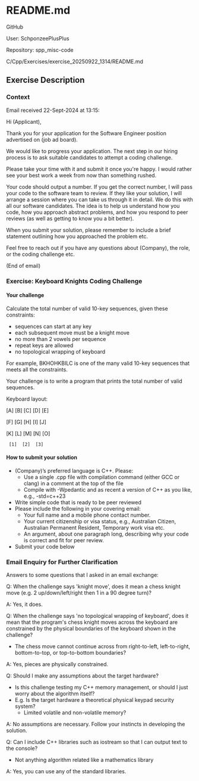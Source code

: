 # README.md

GitHub

User: SchponzeePlusPlus

Repository: spp_misc-code

C/Cpp/Exercises/exercise_20250922_1314/README.md

## Exercise Description

### Context

Email received 22-Sept-2024 at 13:15:

Hi (Applicant), 

Thank you for your application for the Software Engineer position advertised on (job ad board).

We would like to progress your application. The next step in our hiring process is to ask suitable candidates to attempt a coding challenge.

Please take your time with it and submit it once you're happy. I would rather see your best work a week from now than something rushed. 

Your code should output a number. If you get the correct number, I will pass your code to the software team to review. If they like your solution, I will arrange a session where you can take us through it in detail. We do this with all our software candidates. The idea is to help us understand how you code, how you approach abstract problems, and how you respond to peer reviews (as well as getting to know you a bit better).

When you submit your solution, please remember to include a brief statement outlining how you approached the problem etc. 

Feel free to reach out if you have any questions about (Company), the role, or the coding challenge etc.

(End of email)

### Exercise: Keyboard Knights Coding Challenge

#### Your challenge

Calculate the total number of valid 10-key sequences, given these constraints:

- sequences can start at any key
- each subsequent move must be a knight move
- no more than 2 vowels per sequence
- repeat keys are allowed
- no topological wrapping of keyboard
 
For example, BKHOHKBILC is one of the many valid 10-key sequences that meets all the constraints.
 
Your challenge is to write a program that prints the total number of valid sequences.
 
Keyboard layout:

[A]  [B]  [C]  [D]  [E]

[F]  [G]  [H]  [I]  [J]

[K]  [L]  [M]  [N]  [O]

     [1]  [2]  [3]

#### How to submit your solution

- (Company)’s preferred language is C++. Please:
    - Use a single .cpp file with compilation command (either GCC or clang) in a comment at the top of the file
    - Compile with -Wpedantic and as recent a version of C++ as you like, e.g., -std=c++23
- Write simple code that is ready to be peer reviewed
- Please include the following in your covering email:
    - Your full name and a mobile phone contact number.
    - Your current citizenship or visa status, e.g., Australian Citizen, Australian Permanent Resident, Temporary work visa etc.
    - An argument, about one paragraph long, describing why your code is correct and fit for peer review.
- Submit your code below


### Email Enquiry for Further Clarification

Answers to some questions that I asked in an email exchange:

Q: When the challenge says 'knight move', does it mean a chess knight move (e.g. 2 up/down/left/right then 1 in a 90 degree turn)?

A: Yes, it does.

Q: When the challenge says 'no topological wrapping of keyboard', does it mean that the program's chess knight moves across the keyboard are constrained by the physical boundaries of the keyboard shown in the challenge?

- The chess move cannot continue across from right-to-left, left-to-right, bottom-to-top, or top-to-bottom boundaries?

A: Yes, pieces are physically constrained.

Q: Should I make any assumptions about the target hardware?

- Is this challenge testing my C++ memory management, or should I just worry about the algorithm itself? 
- E.g. Is the target hardware a theoretical physical keypad security system?
    - Limited volatile and non-volatile memory?

A: No assumptions are necessary. Follow your instincts in developing the solution.

Q: Can I include C++ libraries such as iostream so that I can output text to the console?
- Not anything algorithm related like a mathematics library

A: Yes, you can use any of the standard libraries.